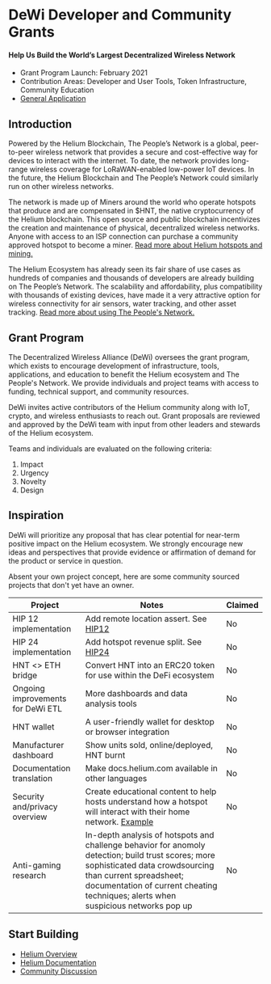 # DeWi Developer and Community Grants
#### Help Us Build the World’s Largest Decentralized Wireless Network

* Grant Program Launch: February 2021
* Contribution Areas: Developer and User Tools, Token Infrastructure, Community Education
* [General Application](https://br4aui5909k.typeform.com/to/D3wdDC0X)

## Introduction
Powered by the Helium Blockchain, The People’s Network is a global, peer-to-peer wireless network that provides a secure and cost-effective way for devices to interact with the internet. To date, the network provides long-range wireless coverage for LoRaWAN-enabled low-power IoT devices. In the future, the Helium Blockchain and The People’s Network could similarly run on other wireless networks.

The network is made up of Miners around the world who operate hotspots that produce and are compensated in $HNT, the native cryptocurrency of the Helium blockchain. This open source and public blockchain incentivizes the creation and maintenance of physical, decentralized wireless networks. Anyone with access to an ISP connection can purchase a community approved hotspot to become a miner. [Read more about Helium hotspots and mining.](https://www.helium.com/mine)

The Helium Ecosystem has already seen its fair share of use cases as hundreds of companies and thousands of developers are already building on The People’s Network. The scalability and affordability, plus compatibility with thousands of existing devices, have made it a very attractive option for wireless connectivity for air sensors, water tracking, and other asset tracking. [Read more about using The People's Network.](https://www.helium.com/use)

## Grant Program
The Decentralized Wireless Alliance (DeWi) oversees the grant program, which exists to encourage development of infrastructure, tools, applications, and education to benefit the Helium ecosystem and The People's Network. We provide individuals and project teams with access to funding, technical support, and community resources.

DeWi invites active contributors of the Helium community along with IoT, crypto, and wireless enthusiasts to reach out. Grant proposals are reviewed and approved by the DeWi team with input from other leaders and stewards of the Helium ecosystem. 

Teams and individuals are evaluated on the following criteria:

1. Impact
2. Urgency
3. Novelty
4. Design

## Inspiration
DeWi will prioritize any proposal that has clear potential for near-term positive impact on the Helium ecosystem. 
We strongly encourage new ideas and perspectives that provide evidence or affirmation of demand for the product or service in question.

Absent your own project concept, here are some community sourced projects that don't yet have an owner.

| Project                                             | Notes                                        |  Claimed  
|-----------------------------------------------------|----------------------------------------------|----------------------
| HIP 12 implementation                               | Add remote location assert. See [HIP12](https://github.com/helium/HIP/blob/master/0012-remote-location-assert.md)  | No 
| HIP 24 implementation                               | Add hotspot revenue split. See [HIP24](https://github.com/helium/HIP/blob/master/0024-reward-splitting.md) | No
| HNT <> ETH bridge                                   | Convert HNT into an ERC20 token for use within the DeFi ecosystem    | No  
| Ongoing improvements for DeWi ETL                   | More dashboards and data analysis tools                              | No 
| HNT wallet                                          | A user-friendly wallet for desktop or browser integration            | No 
| Manufacturer dashboard                              | Show units sold, online/deployed, HNT burnt                          | No 
| Documentation translation                           | Make docs.helium.com available in other languages                    | No
| Security and/privacy overview              | Create educational content to help hosts understand how a hotspot will interact with their home network. [Example](https://m.media-amazon.com/images/G/01/sidewalk/final_privacy_security_whitepaper.pdf)  | No
| Anti-gaming research                                | In-depth analysis of hotspots and challenge behavior for anomoly detection; build trust scores; more sophisticated data crowdsourcing than current spreadsheet; documentation of current cheating techniques; alerts when suspicious networks pop up | No


## Start Building

* [Helium Overview](https://docs.helium.com/)
* [Helium Documentation](https://docs.helium.com/)
* [Community Discussion](https://discorg.gg/helium)


